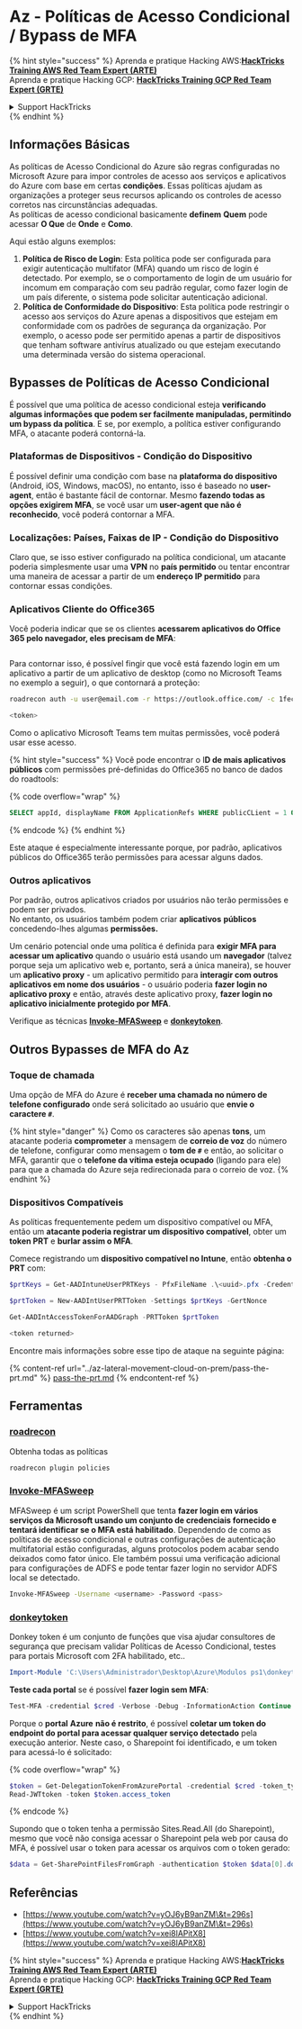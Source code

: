 # Az - Políticas de Acesso Condicional / Bypass de MFA

{% hint style="success" %}
Aprenda e pratique Hacking AWS:<img src="../../../.gitbook/assets/image (1) (1) (1).png" alt="" data-size="line">[**HackTricks Training AWS Red Team Expert (ARTE)**](https://training.hacktricks.xyz/courses/arte)<img src="../../../.gitbook/assets/image (1) (1) (1).png" alt="" data-size="line">\
Aprenda e pratique Hacking GCP: <img src="../../../.gitbook/assets/image (2).png" alt="" data-size="line">[**HackTricks Training GCP Red Team Expert (GRTE)**<img src="../../../.gitbook/assets/image (2).png" alt="" data-size="line">](https://training.hacktricks.xyz/courses/grte)

<details>

<summary>Support HackTricks</summary>

* Confira os [**planos de assinatura**](https://github.com/sponsors/carlospolop)!
* **Junte-se ao** 💬 [**grupo do Discord**](https://discord.gg/hRep4RUj7f) ou ao [**grupo do telegram**](https://t.me/peass) ou **siga**-nos no **Twitter** 🐦 [**@hacktricks\_live**](https://twitter.com/hacktricks_live)**.**
* **Compartilhe truques de hacking enviando PRs para o** [**HackTricks**](https://github.com/carlospolop/hacktricks) e [**HackTricks Cloud**](https://github.com/carlospolop/hacktricks-cloud) repositórios do github.

</details>
{% endhint %}

## Informações Básicas

As políticas de Acesso Condicional do Azure são regras configuradas no Microsoft Azure para impor controles de acesso aos serviços e aplicativos do Azure com base em certas **condições**. Essas políticas ajudam as organizações a proteger seus recursos aplicando os controles de acesso corretos nas circunstâncias adequadas.\
As políticas de acesso condicional basicamente **definem** **Quem** pode acessar **O Que** de **Onde** e **Como**.

Aqui estão alguns exemplos:

1. **Política de Risco de Login**: Esta política pode ser configurada para exigir autenticação multifator (MFA) quando um risco de login é detectado. Por exemplo, se o comportamento de login de um usuário for incomum em comparação com seu padrão regular, como fazer login de um país diferente, o sistema pode solicitar autenticação adicional.
2. **Política de Conformidade do Dispositivo**: Esta política pode restringir o acesso aos serviços do Azure apenas a dispositivos que estejam em conformidade com os padrões de segurança da organização. Por exemplo, o acesso pode ser permitido apenas a partir de dispositivos que tenham software antivírus atualizado ou que estejam executando uma determinada versão do sistema operacional.

## Bypasses de Políticas de Acesso Condicional

É possível que uma política de acesso condicional esteja **verificando algumas informações que podem ser facilmente manipuladas, permitindo um bypass da política**. E se, por exemplo, a política estiver configurando MFA, o atacante poderá contorná-la.

### Plataformas de Dispositivos - Condição do Dispositivo

É possível definir uma condição com base na **plataforma do dispositivo** (Android, iOS, Windows, macOS), no entanto, isso é baseado no **user-agent**, então é bastante fácil de contornar. Mesmo **fazendo todas as opções exigirem MFA**, se você usar um **user-agent que não é reconhecido**, você poderá contornar a MFA.

### Localizações: Países, Faixas de IP - Condição do Dispositivo

Claro que, se isso estiver configurado na política condicional, um atacante poderia simplesmente usar uma **VPN** no **país permitido** ou tentar encontrar uma maneira de acessar a partir de um **endereço IP permitido** para contornar essas condições.

### Aplicativos Cliente do Office365

Você poderia indicar que se os clientes **acessarem aplicativos do Office 365 pelo navegador, eles precisam de MFA**:

<figure><img src="../../../.gitbook/assets/image (318).png" alt=""><figcaption></figcaption></figure>

Para contornar isso, é possível fingir que você está fazendo login em um aplicativo a partir de um aplicativo de desktop (como no Microsoft Teams no exemplo a seguir), o que contornará a proteção:
```bash
roadrecon auth -u user@email.com -r https://outlook.office.com/ -c 1fec8e78-bce4-4aaf-ab1b-5451cc387264 --tokrns-stdout

<token>
```
Como o aplicativo Microsoft Teams tem muitas permissões, você poderá usar esse acesso.

{% hint style="success" %}
Você pode encontrar o I**D de mais aplicativos públicos** com permissões pré-definidas do Office365 no banco de dados do roadtools:

{% code overflow="wrap" %}
```sql
SELECT appId, displayName FROM ApplicationRefs WHERE publicCLient = 1 ORDER BY displayName ASC
```
{% endcode %}
{% endhint %}

Este ataque é especialmente interessante porque, por padrão, aplicativos públicos do Office365 terão permissões para acessar alguns dados.

### Outros aplicativos

Por padrão, outros aplicativos criados por usuários não terão permissões e podem ser privados.\
No entanto, os usuários também podem criar **aplicativos** **públicos** concedendo-lhes algumas **permissões.**

Um cenário potencial onde uma política é definida para **exigir MFA para acessar um aplicativo** quando o usuário está usando um **navegador** (talvez porque seja um aplicativo web e, portanto, será a única maneira), se houver um **aplicativo proxy** - um aplicativo permitido para **interagir com outros aplicativos em nome dos usuários** - o usuário poderia **fazer login no aplicativo proxy** e então, através deste aplicativo proxy, **fazer login no aplicativo inicialmente protegido por MFA**.

Verifique as técnicas [**Invoke-MFASweep**](az-conditional-access-policies-mfa-bypass.md#invoke-mfasweep) e [**donkeytoken**](az-conditional-access-policies-mfa-bypass.md#donkeytoken).

## Outros Bypasses de MFA do Az

### Toque de chamada

Uma opção de MFA do Azure é **receber uma chamada no número de telefone configurado** onde será solicitado ao usuário que **envie o caractere `#`**.

{% hint style="danger" %}
Como os caracteres são apenas **tons**, um atacante poderia **comprometer** a mensagem de **correio de voz** do número de telefone, configurar como mensagem o **tom de `#`** e então, ao solicitar o MFA, garantir que o **telefone da vítima esteja ocupado** (ligando para ele) para que a chamada do Azure seja redirecionada para o correio de voz.
{% endhint %}

### Dispositivos Compatíveis

As políticas frequentemente pedem um dispositivo compatível ou MFA, então um **atacante poderia registrar um dispositivo compatível**, obter um **token PRT** e **burlar assim o MFA**.

Comece registrando um **dispositivo compatível no Intune**, então **obtenha o PRT** com:
```powershell
$prtKeys = Get-AADIntuneUserPRTKeys - PfxFileName .\<uuid>.pfx -Credentials $credentials

$prtToken = New-AADIntUserPRTToken -Settings $prtKeys -GertNonce

Get-AADIntAccessTokenForAADGraph -PRTToken $prtToken

<token returned>
```
Encontre mais informações sobre esse tipo de ataque na seguinte página:

{% content-ref url="../az-lateral-movement-cloud-on-prem/pass-the-prt.md" %}
[pass-the-prt.md](../az-lateral-movement-cloud-on-prem/pass-the-prt.md)
{% endcontent-ref %}

## Ferramentas

### [roadrecon](https://github.com/dirkjanm/ROADtools)

Obtenha todas as políticas
```bash
roadrecon plugin policies
```
### [Invoke-MFASweep](https://github.com/dafthack/MFASweep)

MFASweep é um script PowerShell que tenta **fazer login em vários serviços da Microsoft usando um conjunto de credenciais fornecido e tentará identificar se o MFA está habilitado**. Dependendo de como as políticas de acesso condicional e outras configurações de autenticação multifatorial estão configuradas, alguns protocolos podem acabar sendo deixados como fator único. Ele também possui uma verificação adicional para configurações de ADFS e pode tentar fazer login no servidor ADFS local se detectado.
```bash
Invoke-MFASweep -Username <username> -Password <pass>
```
### [donkeytoken](https://github.com/silverhack/donkeytoken)

Donkey token é um conjunto de funções que visa ajudar consultores de segurança que precisam validar Políticas de Acesso Condicional, testes para portais Microsoft com 2FA habilitado, etc..
```powershell
Import-Module 'C:\Users\Administrador\Desktop\Azure\Modulos ps1\donkeytoken' -Force
```
**Teste cada portal** se é possível **fazer login sem MFA**:
```powershell
Test-MFA -credential $cred -Verbose -Debug -InformationAction Continue
```
Porque o **portal** **Azure** **não é restrito**, é possível **coletar um token do endpoint do portal para acessar qualquer serviço detectado** pela execução anterior. Neste caso, o Sharepoint foi identificado, e um token para acessá-lo é solicitado:

{% code overflow="wrap" %}
```powershell
$token = Get-DelegationTokenFromAzurePortal -credential $cred -token_type microsoft.graph -extension_type Microsoft_Intune
Read-JWTtoken -token $token.access_token
```
{% endcode %}

Supondo que o token tenha a permissão Sites.Read.All (do Sharepoint), mesmo que você não consiga acessar o Sharepoint pela web por causa do MFA, é possível usar o token para acessar os arquivos com o token gerado:
```powershell
$data = Get-SharePointFilesFromGraph -authentication $token $data[0].downloadUrl
```
## Referências

* [https://www.youtube.com/watch?v=yOJ6yB9anZM\&t=296s](https://www.youtube.com/watch?v=yOJ6yB9anZM\&t=296s)
* [https://www.youtube.com/watch?v=xei8lAPitX8](https://www.youtube.com/watch?v=xei8lAPitX8)

{% hint style="success" %}
Aprenda e pratique Hacking AWS:<img src="../../../.gitbook/assets/image (1) (1) (1).png" alt="" data-size="line">[**HackTricks Training AWS Red Team Expert (ARTE)**](https://training.hacktricks.xyz/courses/arte)<img src="../../../.gitbook/assets/image (1) (1) (1).png" alt="" data-size="line">\
Aprenda e pratique Hacking GCP: <img src="../../../.gitbook/assets/image (2).png" alt="" data-size="line">[**HackTricks Training GCP Red Team Expert (GRTE)**<img src="../../../.gitbook/assets/image (2).png" alt="" data-size="line">](https://training.hacktricks.xyz/courses/grte)

<details>

<summary>Support HackTricks</summary>

* Confira os [**planos de assinatura**](https://github.com/sponsors/carlospolop)!
* **Junte-se ao** 💬 [**grupo do Discord**](https://discord.gg/hRep4RUj7f) ou ao [**grupo do telegram**](https://t.me/peass) ou **siga**-nos no **Twitter** 🐦 [**@hacktricks\_live**](https://twitter.com/hacktricks_live)**.**
* **Compartilhe truques de hacking enviando PRs para os repositórios do** [**HackTricks**](https://github.com/carlospolop/hacktricks) e [**HackTricks Cloud**](https://github.com/carlospolop/hacktricks-cloud).

</details>
{% endhint %}

